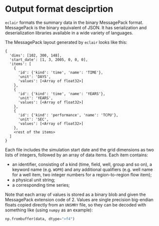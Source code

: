 # Output format desciprtion

`eclair` formats the summary data in the binary MessagePack format. MessagePack is the binary equivalent of JSON. It has serialization and deserialization libraries available in a wide variety of languages.

The MessagePack layout generated by `eclair` looks like this:

```
{
  'dims': [102, 300, 148],
  'start_date': [1, 3, 2005, 0, 0, 0],
  'items': [
    {
      'id': {'kind': 'time', 'name': 'TIME'},
      'unit': 'DAYS',
      'values': [<Array of float32>]
    },
    {
      'id': {'kind': 'time', 'name': 'YEARS'},
      'unit': 'YEARS',
      'values': [<Array of float32>]
    },
    {
      'id': {'kind': 'performance', 'name': 'TCPU'},
      'unit': 'SEC',
      'values': [<Array of float32>]
    },
    <rest of the items>
  ]
}

```

Each file includes the simulation start date and the grid dimensions as two lists of integers, followed by an array of data items. Each item contains:
- an identifier, consisting of a kind (time, field, well, group and so on), a keyword name (e.g. `WOPR`) and any additional qualifiers (e.g. well name for a well item, two integer numbers for a region-to-region flow item);
- a physical unit string;
- a corresponding time series;

Note that each array of values is stored as a binary blob and given the MessagePack extension code of 2. Values are single precision big-endian floats copied directly from an `UNSMRY` file, so they can be decoded with something like (using `numpy` as an example):

```python
np.frombuffer(data, dtype=">f4")
```

